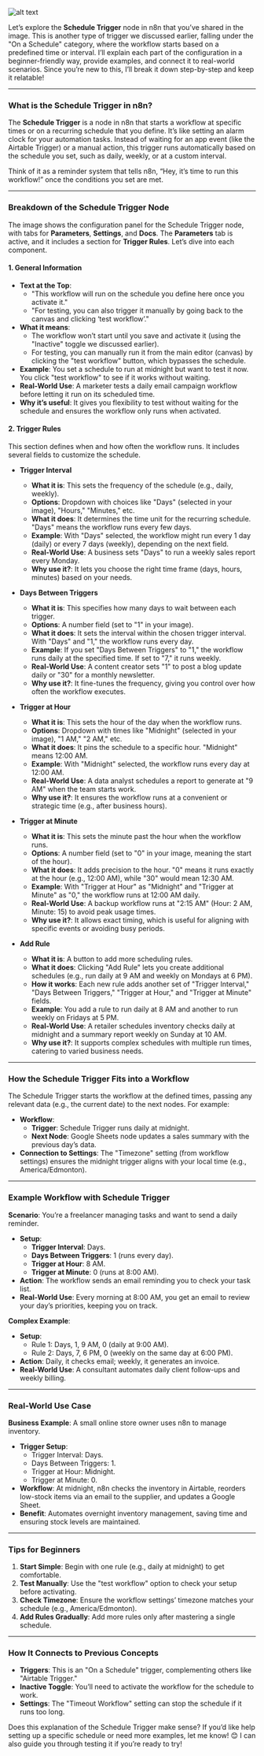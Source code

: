 ![alt text](image.png)

Let’s explore the **Schedule Trigger** node in n8n that you’ve shared in the image. This is another type of trigger we discussed earlier, falling under the "On a Schedule" category, where the workflow starts based on a predefined time or interval. I’ll explain each part of the configuration in a beginner-friendly way, provide examples, and connect it to real-world scenarios. Since you’re new to this, I’ll break it down step-by-step and keep it relatable!

---

### What is the Schedule Trigger in n8n?

The **Schedule Trigger** is a node in n8n that starts a workflow at specific times or on a recurring schedule that you define. It’s like setting an alarm clock for your automation tasks. Instead of waiting for an app event (like the Airtable Trigger) or a manual action, this trigger runs automatically based on the schedule you set, such as daily, weekly, or at a custom interval.

Think of it as a reminder system that tells n8n, “Hey, it’s time to run this workflow!” once the conditions you set are met.

---

### Breakdown of the Schedule Trigger Node

The image shows the configuration panel for the Schedule Trigger node, with tabs for **Parameters**, **Settings**, and **Docs**. The **Parameters** tab is active, and it includes a section for **Trigger Rules**. Let’s dive into each component.

#### 1. General Information
- **Text at the Top**: 
  - "This workflow will run on the schedule you define here once you activate it."
  - "For testing, you can also trigger it manually by going back to the canvas and clicking ‘test workflow’."
- **What it means**: 
  - The workflow won’t start until you save and activate it (using the "Inactive" toggle we discussed earlier).
  - For testing, you can manually run it from the main editor (canvas) by clicking the "test workflow" button, which bypasses the schedule.
- **Example**: You set a schedule to run at midnight but want to test it now. You click "test workflow" to see if it works without waiting.
- **Real-World Use**: A marketer tests a daily email campaign workflow before letting it run on its scheduled time.
- **Why it’s useful**: It gives you flexibility to test without waiting for the schedule and ensures the workflow only runs when activated.

#### 2. Trigger Rules
This section defines when and how often the workflow runs. It includes several fields to customize the schedule.

- **Trigger Interval**
  - **What it is**: This sets the frequency of the schedule (e.g., daily, weekly).
  - **Options**: Dropdown with choices like "Days" (selected in your image), "Hours," "Minutes," etc.
  - **What it does**: It determines the time unit for the recurring schedule. "Days" means the workflow runs every few days.
  - **Example**: With "Days" selected, the workflow might run every 1 day (daily) or every 7 days (weekly), depending on the next field.
  - **Real-World Use**: A business sets "Days" to run a weekly sales report every Monday.
  - **Why use it?**: It lets you choose the right time frame (days, hours, minutes) based on your needs.

- **Days Between Triggers**
  - **What it is**: This specifies how many days to wait between each trigger.
  - **Options**: A number field (set to "1" in your image).
  - **What it does**: It sets the interval within the chosen trigger interval. With "Days" and "1," the workflow runs every day.
  - **Example**: If you set "Days Between Triggers" to "1," the workflow runs daily at the specified time. If set to "7," it runs weekly.
  - **Real-World Use**: A content creator sets "1" to post a blog update daily or "30" for a monthly newsletter.
  - **Why use it?**: It fine-tunes the frequency, giving you control over how often the workflow executes.

- **Trigger at Hour**
  - **What it is**: This sets the hour of the day when the workflow runs.
  - **Options**: Dropdown with times like "Midnight" (selected in your image), "1 AM," "2 AM," etc.
  - **What it does**: It pins the schedule to a specific hour. "Midnight" means 12:00 AM.
  - **Example**: With "Midnight" selected, the workflow runs every day at 12:00 AM.
  - **Real-World Use**: A data analyst schedules a report to generate at "9 AM" when the team starts work.
  - **Why use it?**: It ensures the workflow runs at a convenient or strategic time (e.g., after business hours).

- **Trigger at Minute**
  - **What it is**: This sets the minute past the hour when the workflow runs.
  - **Options**: A number field (set to "0" in your image, meaning the start of the hour).
  - **What it does**: It adds precision to the hour. "0" means it runs exactly at the hour (e.g., 12:00 AM), while "30" would mean 12:30 AM.
  - **Example**: With "Trigger at Hour" as "Midnight" and "Trigger at Minute" as "0," the workflow runs at 12:00 AM daily.
  - **Real-World Use**: A backup workflow runs at "2:15 AM" (Hour: 2 AM, Minute: 15) to avoid peak usage times.
  - **Why use it?**: It allows exact timing, which is useful for aligning with specific events or avoiding busy periods.

- **Add Rule**
  - **What it is**: A button to add more scheduling rules.
  - **What it does**: Clicking "Add Rule" lets you create additional schedules (e.g., run daily at 9 AM and weekly on Mondays at 6 PM).
  - **How it works**: Each new rule adds another set of "Trigger Interval," "Days Between Triggers," "Trigger at Hour," and "Trigger at Minute" fields.
  - **Example**: You add a rule to run daily at 8 AM and another to run weekly on Fridays at 5 PM.
  - **Real-World Use**: A retailer schedules inventory checks daily at midnight and a summary report weekly on Sunday at 10 AM.
  - **Why use it?**: It supports complex schedules with multiple run times, catering to varied business needs.

---

### How the Schedule Trigger Fits into a Workflow
The Schedule Trigger starts the workflow at the defined times, passing any relevant data (e.g., the current date) to the next nodes. For example:
- **Workflow**:
  - **Trigger**: Schedule Trigger runs daily at midnight.
  - **Next Node**: Google Sheets node updates a sales summary with the previous day’s data.
- **Connection to Settings**: The "Timezone" setting (from workflow settings) ensures the midnight trigger aligns with your local time (e.g., America/Edmonton).

---

### Example Workflow with Schedule Trigger
**Scenario**: You’re a freelancer managing tasks and want to send a daily reminder.
- **Setup**:
  - **Trigger Interval**: Days.
  - **Days Between Triggers**: 1 (runs every day).
  - **Trigger at Hour**: 8 AM.
  - **Trigger at Minute**: 0 (runs at 8:00 AM).
- **Action**: The workflow sends an email reminding you to check your task list.
- **Real-World Use**: Every morning at 8:00 AM, you get an email to review your day’s priorities, keeping you on track.

**Complex Example**:
- **Setup**:
  - Rule 1: Days, 1, 9 AM, 0 (daily at 9:00 AM).
  - Rule 2: Days, 7, 6 PM, 0 (weekly on the same day at 6:00 PM).
- **Action**: Daily, it checks email; weekly, it generates an invoice.
- **Real-World Use**: A consultant automates daily client follow-ups and weekly billing.

---

### Real-World Use Case
**Business Example**: A small online store owner uses n8n to manage inventory.
- **Trigger Setup**:
  - Trigger Interval: Days.
  - Days Between Triggers: 1.
  - Trigger at Hour: Midnight.
  - Trigger at Minute: 0.
- **Workflow**: At midnight, n8n checks the inventory in Airtable, reorders low-stock items via an email to the supplier, and updates a Google Sheet.
- **Benefit**: Automates overnight inventory management, saving time and ensuring stock levels are maintained.

---

### Tips for Beginners
1. **Start Simple**: Begin with one rule (e.g., daily at midnight) to get comfortable.
2. **Test Manually**: Use the "test workflow" option to check your setup before activating.
3. **Check Timezone**: Ensure the workflow settings’ timezone matches your schedule (e.g., America/Edmonton).
4. **Add Rules Gradually**: Add more rules only after mastering a single schedule.

---

### How It Connects to Previous Concepts
- **Triggers**: This is an "On a Schedule" trigger, complementing others like "Airtable Trigger."
- **Inactive Toggle**: You’ll need to activate the workflow for the schedule to work.
- **Settings**: The "Timeout Workflow" setting can stop the schedule if it runs too long.

Does this explanation of the Schedule Trigger make sense? If you’d like help setting up a specific schedule or need more examples, let me know! 😊 I can also guide you through testing it if you’re ready to try!